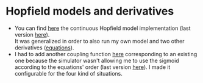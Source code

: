 # Hopfield models and derivatives
* You can find [here](https://github.com/mGolos/OldCodeSamples/blob/master/TVB/models.py#L3676) the continuous Hopfield model implementation (last version [here](https://github.com/the-virtual-brain/tvb-library/blob/trunk/tvb/simulator/models/hopfield.py)).  
It was generalized in order to also run my own model and two other derivatives ([equations](https://journals.plos.org/ploscompbiol/article?id=10.1371/journal.pcbi.1004644#pcbi.1004644.e006)).  
* I had to add another coupling function [here](https://github.com/mGolos/OldCodeSamples/blob/master/TVB/coupling.py#L412) corresponding to an existing one because the simulator wasn't allowing me to use the sigmoid according to the equations' order (last version [here](https://github.com/the-virtual-brain/tvb-library/blob/trunk/tvb/simulator/coupling.py#L393)).
I made it configurable for the four kind of situations.
